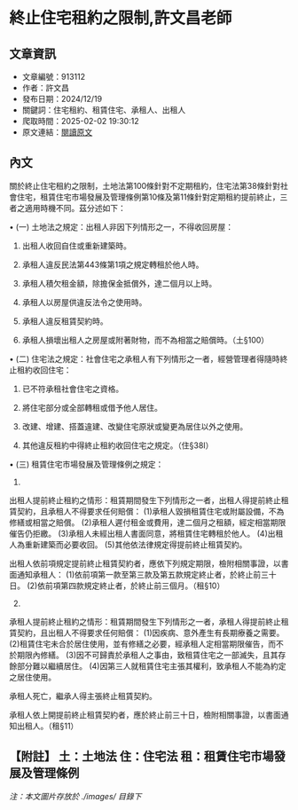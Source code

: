 # 終止住宅租約之限制,許文昌老師

## 文章資訊
- 文章編號：913112
- 作者：許文昌
- 發布日期：2024/12/19
- 關鍵詞：住宅租約、租賃住宅、承租人、出租人
- 爬取時間：2025-02-02 19:30:12
- 原文連結：[閱讀原文](https://real-estate.get.com.tw/Columns/detail.aspx?no=913112)

## 內文
關於終止住宅租約之限制，土地法第100條針對不定期租約，住宅法第38條針對社會住宅，租賃住宅市場發展及管理條例第10條及第11條針對定期租約提前終止，三者之適用時機不同。茲分述如下：

• (一) 土地法之規定：出租人非因下列情形之一，不得收回房屋：

1. 出租人收回自住或重新建築時。

2. 承租人違反民法第443條第1項之規定轉租於他人時。

3. 承租人積欠租金額，除擔保金抵償外，達二個月以上時。

4. 承租人以房屋供違反法令之使用時。

5. 承租人違反租賃契約時。

6. 承租人損壞出租人之房屋或附著財物，而不為相當之賠償時。（土§100）

• (二) 住宅法之規定：社會住宅之承租人有下列情形之一者，經營管理者得隨時終止租約收回住宅：

1. 已不符承租社會住宅之資格。

2. 將住宅部分或全部轉租或借予他人居住。

3. 改建、增建、搭蓋違建、改變住宅原狀或變更為居住以外之使用。

4. 其他違反租約中得終止租約收回住宅之規定。（住§38I）

• (三) 租賃住宅市場發展及管理條例之規定：

1.

出租人提前終止租約之情形：租賃期間發生下列情形之一者，出租人得提前終止租賃契約，且承租人不得要求任何賠償： (1)承租人毀損租賃住宅或附屬設備，不為修繕或相當之賠償。 (2)承租人遲付租金或費用，達二個月之租額，經定相當期限催告仍拒繳。 (3)承租人未經出租人書面同意，將租賃住宅轉租於他人。 (4)出租人為重新建築而必要收回。 (5)其他依法律規定得提前終止租賃契約。

出租人依前項規定提前終止租賃契約者，應依下列規定期限，檢附相關事證，以書面通知承租人： (1)依前項第一款至第三款及第五款規定終止者，於終止前三十日。 (2)依前項第四款規定終止者，於終止前三個月。（租§10）

2.

承租人提前終止租約之情形：租賃期間發生下列情形之一者，承租人得提前終止租賃契約，且出租人不得要求任何賠償： (1)因疾病、意外產生有長期療養之需要。 (2)租賃住宅未合於居住使用，並有修繕之必要，經承租人定相當期限催告，而不於期限內修繕。 (3)因不可歸責於承租人之事由，致租賃住宅之一部滅失，且其存餘部分難以繼續居住。 (4)因第三人就租賃住宅主張其權利，致承租人不能為約定之居住使用。

承租人死亡，繼承人得主張終止租賃契約。

承租人依上開提前終止租賃契約者，應於終止前三十日，檢附相關事證，以書面通知出租人。（租§11）

【附註】 土：土地法 住：住宅法 租：租賃住宅市場發展及管理條例
---
*注：本文圖片存放於 ./images/ 目錄下*
